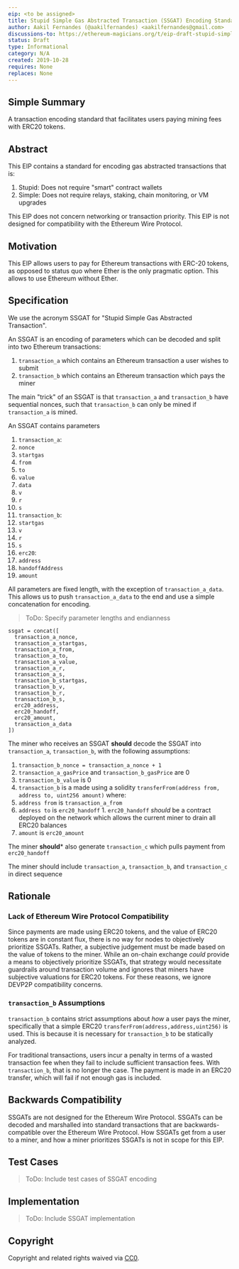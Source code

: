 ```yaml
---
eip: <to be assigned>
title: Stupid Simple Gas Abstracted Transaction (SSGAT) Encoding Standard
author: Aakil Fernandes (@aakilfernandes) <aakilfernandes@gmail.com>
discussions-to: https://ethereum-magicians.org/t/eip-draft-stupid-simple-gas-abstracted-transaction-ssgat-encoding-standard/3729
status: Draft
type: Informational
category: N/A
created: 2019-10-28
requires: None
replaces: None
---
```


## Simple Summary
<!--"If you can't explain it simply, you don't understand it well enough." Provide a simplified and layman-accessible explanation of the EIP.-->
A transaction encoding standard that facilitates users paying mining fees with ERC20 tokens.


## Abstract
<!--A short (~200 word) description of the technical issue being addressed.-->
This EIP contains a standard for encoding gas abstracted transactions that is:
1. Stupid: Does not require "smart" contract wallets
2. Simple: Does not require relays, staking, chain monitoring, or VM upgrades

This EIP does not concern networking or transaction priority. This EIP is not designed for compatibility with the Ethereum Wire Protocol.


## Motivation
<!--The motivation is critical for EIPs that want to change the Ethereum protocol. It should clearly explain why the existing protocol specification is inadequate to address the problem that the EIP solves. EIP submissions without sufficient motivation may be rejected outright.-->
This EIP allows users to pay for Ethereum transactions with ERC-20 tokens, as opposed to status quo where Ether is the only pragmatic option. This allows to use Ethereum without Ether.

## Specification
<!--The technical specification should describe the syntax and semantics of any new feature. The specification should be detailed enough to allow competing, interoperable implementations for any of the current Ethereum platforms (go-ethereum, parity, cpp-ethereum, ethereumj, ethereumjs, and [others](https://github.com/ethereum/wiki/wiki/Clients)).-->
We use the acronym SSGAT for "Stupid Simple Gas Abstracted Transaction".

An SSGAT is an encoding of parameters which can be decoded and split into two Ethereum transactions:
1. `transaction_a` which contains an Ethereum transaction a user wishes to submit
2. `transaction_b` which contains an Ethereum transaction which pays the miner

The main "trick" of an SSGAT is that `transaction_a` and `transaction_b` have sequential nonces, such that `transaction_b` can only be mined if `transaction_a` is mined.

An SSGAT contains parameters
1. `transaction_a`:
  1. `nonce`
  2. `startgas`
  3. `from`
  4. `to`
  5. `value`
  6. `data`
  7. `v`
  8. `r`
  9. `s`
2. `transaction_b`:
  1. `startgas`
  3. `v`
  4. `r`
  5. `s`
3. `erc20`:
  1. `address`
  2. `handoffAddress`
  3. `amount`

All parameters are fixed length, with the exception of `transaction_a_data`. This allows us to push `transaction_a_data` to the end and use a simple concatenation for encoding.

> ToDo: Specify parameter lengths and endianness

````
ssgat = concat([
  transaction_a_nonce,
  transaction_a_startgas,
  transaction_a_from,
  transaction_a_to,
  transaction_a_value,
  transaction_a_r,
  transaction_a_s,
  transaction_b_startgas,
  transaction_b_v,
  transaction_b_r,
  transaction_b_s,
  erc20_address,
  erc20_handoff,
  erc20_amount,
  transaction_a_data
])
````

The miner who receives an SSGAT **should** decode the SSGAT into `transaction_a`, `transaction_b`, with the following assumptions:

1. `transaction_b_nonce = transaction_a_nonce + 1`
2. `transaction_a_gasPrice` and `transaction_b_gasPrice` are 0
3. `transaction_b_value` is 0
4. `transaction_b` is a made using a solidity `transferFrom(address from, address to, uint256 amount)` where:
  1. `address from` is `transaction_a_from`
  2. `address to` is `erc20_handoff`
    1. `erc20_handoff` *should* be a contract deployed on the network which allows the current miner to drain all ERC20 balances
  3. `amount` is `erc20_amount`

The miner **should*** also generate `transaction_c` which pulls payment from `erc20_handoff`

The miner should include `transaction_a`, `transaction_b`, and `transaction_c` in direct sequence


## Rationale
<!--The rationale fleshes out the specification by describing what motivated the design and why particular design decisions were made. It should describe alternate designs that were considered and related work, e.g. how the feature is supported in other languages. The rationale may also provide evidence of consensus within the community, and should discuss important objections or concerns raised during discussion.-->
### Lack of Ethereum Wire Protocol Compatibility
Since payments are made using ERC20 tokens, and the value of ERC20 tokens are in constant flux, there is no way for nodes to objectively prioritize SSGATs. Rather, a subjective judgement must be made based on the value of tokens to the miner. While an on-chain exchange *could* provide a means to objectively prioritize SSGATs, that strategy would necessitate guardrails around transaction volume and ignores that miners have subjective valuations for ERC20 tokens. For these reasons, we ignore DEVP2P compatibility concerns.

### `transaction_b` Assumptions
`transaction_b` contains strict assumptions about *how* a user pays the miner, specifically that a simple ERC20 `transferFrom(address,address,uint256)` is used. This is because it is necessary for `transaction_b` to be statically analyzed.

For traditional transactions, users incur a penalty in terms of a wasted transaction fee when they fail to include sufficient transaction fees. With `transaction_b`, that is no longer the case. The payment is made in an ERC20 transfer, which will fail if not enough gas is included.

## Backwards Compatibility
<!--All EIPs that introduce backwards incompatibilities must include a section describing these incompatibilities and their severity. The EIP must explain how the author proposes to deal with these incompatibilities. EIP submissions without a sufficient backwards compatibility treatise may be rejected outright.-->
SSGATs are not designed for the Ethereum Wire Protocol. SSGATs can be decoded and marshalled into standard transactions that are backwards-compatible over the Ethereum Wire Protocol. How SSGATs get from a user to a miner, and how a miner prioritizes SSGATs is not in scope for this EIP.

## Test Cases
<!--Test cases for an implementation are mandatory for EIPs that are affecting consensus changes. Other EIPs can choose to include links to test cases if applicable.-->
> ToDo: Include test cases of SSGAT encoding

## Implementation
<!--The implementations must be completed before any EIP is given status "Final", but it need not be completed before the EIP is accepted. While there is merit to the approach of reaching consensus on the specification and rationale before writing code, the principle of "rough consensus and running code" is still useful when it comes to resolving many discussions of API details.-->
> ToDo: Include SSGAT implementation

## Copyright
Copyright and related rights waived via [CC0](https://creativecommons.org/publicdomain/zero/1.0/).
